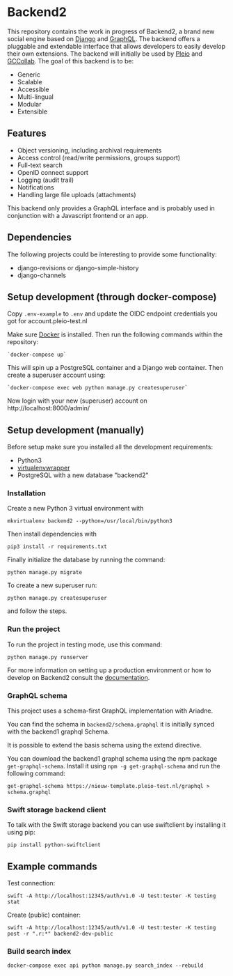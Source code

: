 # Backend2
This repository contains the work in progress of Backend2, a brand new social engine based on [Django](https://www.djangoproject.com/) and [GraphQL](http://graphql.org/). The backend offers a pluggable and extendable interface that allows developers to easily develop their own extensions. The backend will initially be used by [Pleio](https://www.pleio.nl) and [GCCollab](https://gccollab.ca). The goal of this backend is to be:

- Generic
- Scalable
- Accessible
- Multi-lingual
- Modular
- Extensible

## Features
- Object versioning, including archival requirements
- Access control (read/write permissions, groups support)
- Full-text search
- OpenID connect support
- Logging (audit trail)
- Notifications
- Handling large file uploads (attachments)

This backend only provides a GraphQL interface and is probably used in conjunction with a Javascript frontend or an app.

## Dependencies
The following projects could be interesting to provide some functionality:

- django-revisions or django-simple-history
- django-channels

## Setup development (through docker-compose)
Copy `.env-example` to `.env` and update the OIDC endpoint credentials you got for account.pleio-test.nl

Make sure [Docker](https://www.docker.com/) is installed. Then run the
following commands within the repository:

    `docker-compose up`

This will spin up a PostgreSQL container and a Django web container. Then
create a superuser account using:

    `docker-compose exec web python manage.py createsuperuser`

Now login with your new (superuser) account on http://localhost:8000/admin/

## Setup development (manually)
Before setup make sure you installed all the development requirements:

- Python3
- [virtualenvwrapper](https://virtualenvwrapper.readthedocs.io/en/latest/install.html)
- PostgreSQL with a new database "backend2"

### Installation
Create a new Python 3 virtual environment with

    mkvirtualenv backend2 --python=/usr/local/bin/python3

Then install dependencies with

    pip3 install -r requirements.txt

Finally initialize the database by running the command:

    python manage.py migrate

To create a new superuser run:

    python manage.py createsuperuser

and follow the steps.

### Run the project
To run the project in testing mode, use this command:

    python manage.py runserver

For more information on setting up a production environment or how to develop on Backend2 consult the [documentation](/docs).

### GraphQL schema

This project uses a schema-first GraphQL implementation with Ariadne.

You can find the schema in `backend2/schema.graphql` it is initially synced with the backend1 graphql Schema.

It is possible to extend the basis schema using the extend directive. 

You can download the backend1 graphql schema using the npm package `get-graphql-schema`. Install it using `npm -g get-graphql-schema` and run the following command:

`get-graphql-schema https://nieuw-template.pleio-test.nl/graphql > schema.graphql`

### Swift storage backend client

To talk with the Swift storage backend you can use swiftclient by installing it using pip:

`pip install python-swiftclient`

## Example commands

Test connection:

`swift -A http://localhost:12345/auth/v1.0 -U test:tester -K testing stat`

Create (public) container:

`swift -A http://localhost:12345/auth/v1.0 -U test:tester -K testing post -r ".r:*" backend2-dev-public`

### Build search index

`docker-compose exec api python manage.py search_index --rebuild`
